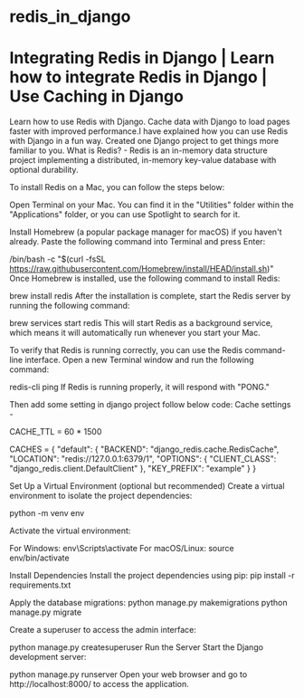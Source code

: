 # redis_in_django
<h1>Integrating Redis in Django | Learn how to integrate Redis in Django | Use Caching in Django</h1>  




Learn how to use Redis with Django. Cache data with Django to load pages faster with improved performance.I have explained how you can use Redis with Django in a fun way. Created one Django project to get things more familiar to you. What is Redis? - Redis is an in-memory data structure project implementing a distributed, in-memory key-value database with optional durability.  


To install Redis on a Mac, you can follow the steps below:

Open Terminal on your Mac. You can find it in the "Utilities" folder within the "Applications" folder, or you can use Spotlight to search for it.

Install Homebrew (a popular package manager for macOS) if you haven't already. Paste the following command into Terminal and press Enter:

/bin/bash -c "$(curl -fsSL https://raw.githubusercontent.com/Homebrew/install/HEAD/install.sh)"
Once Homebrew is installed, use the following command to install Redis:

brew install redis
After the installation is complete, start the Redis server by running the following command:

brew services start redis
This will start Redis as a background service, which means it will automatically run whenever you start your Mac.

To verify that Redis is running correctly, you can use the Redis command-line interface. Open a new Terminal window and run the following command:

redis-cli ping
If Redis is running properly, it will respond with "PONG."

Then add some setting in django project follow below code: 
Cache settings - 

CACHE_TTL = 60 * 1500

CACHES = {
    "default": {
        "BACKEND": "django_redis.cache.RedisCache",
        "LOCATION": "redis://127.0.0.1:6379/1",
        "OPTIONS": {
            "CLIENT_CLASS": "django_redis.client.DefaultClient"
        },
        "KEY_PREFIX": "example"
    }
}




Set Up a Virtual Environment (optional but recommended) Create a virtual environment to isolate the project dependencies:

python -m venv env

Activate the virtual environment:

For Windows: env\Scripts\activate For macOS/Linux: source env/bin/activate

Install Dependencies Install the project dependencies using pip:
pip install -r requirements.txt

Apply the database migrations: 
python manage.py makemigrations 
python manage.py migrate

Create a superuser to access the admin interface:

python manage.py createsuperuser
Run the Server Start the Django development server:

python manage.py runserver
Open your web browser and go to http://localhost:8000/ to access the application.